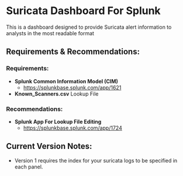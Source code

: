 # Suricata Dashboard For Splunk
This is a dashboard designed to provide Suricata alert information to analysts in the most readable format

## Requirements & Recommendations:
### Requirements:
- **Splunk Common Information Model (CIM)**
  - https://splunkbase.splunk.com/app/1621
- **Known_Scanners.csv** Lookup File
### Recommendations: 
- **Splunk App For Lookup File Editing**
  - https://splunkbase.splunk.com/app/1724

## Current Version Notes:
- Version 1 requires the index for your suricata logs to be specified in each panel.
